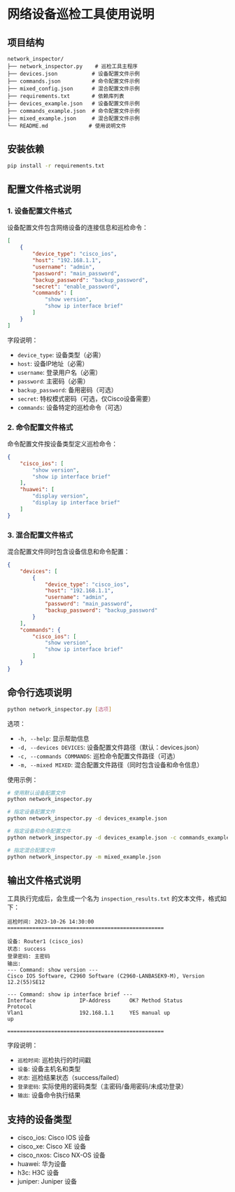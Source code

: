 # 网络设备巡检工具使用说明

## 项目结构
```
network_inspector/
├── network_inspector.py    # 巡检工具主程序
├── devices.json           # 设备配置文件示例
├── commands.json          # 命令配置文件示例
├── mixed_config.json      # 混合配置文件示例
├── requirements.txt       # 依赖库列表
├── devices_example.json   # 设备配置文件示例
├── commands_example.json  # 命令配置文件示例
├── mixed_example.json     # 混合配置文件示例
└── README.md             # 使用说明文件
```

## 安装依赖
```bash
pip install -r requirements.txt
```

## 配置文件格式说明

### 1. 设备配置文件格式
设备配置文件包含网络设备的连接信息和巡检命令：

```json
[
    {
        "device_type": "cisco_ios",
        "host": "192.168.1.1",
        "username": "admin",
        "password": "main_password",
        "backup_password": "backup_password",
        "secret": "enable_password",
        "commands": [
            "show version",
            "show ip interface brief"
        ]
    }
]
```

字段说明：
- `device_type`: 设备类型（必需）
- `host`: 设备IP地址（必需）
- `username`: 登录用户名（必需）
- `password`: 主密码（必需）
- `backup_password`: 备用密码（可选）
- `secret`: 特权模式密码（可选，仅Cisco设备需要）
- `commands`: 设备特定的巡检命令（可选）

### 2. 命令配置文件格式
命令配置文件按设备类型定义巡检命令：

```json
{
    "cisco_ios": [
        "show version",
        "show ip interface brief"
    ],
    "huawei": [
        "display version",
        "display ip interface brief"
    ]
}
```

### 3. 混合配置文件格式
混合配置文件同时包含设备信息和命令配置：

```json
{
    "devices": [
        {
            "device_type": "cisco_ios",
            "host": "192.168.1.1",
            "username": "admin",
            "password": "main_password",
            "backup_password": "backup_password"
        }
    ],
    "commands": {
        "cisco_ios": [
            "show version",
            "show ip interface brief"
        ]
    }
}
```

## 命令行选项说明

```bash
python network_inspector.py [选项]
```

选项：
- `-h, --help`: 显示帮助信息
- `-d, --devices DEVICES`: 设备配置文件路径（默认：devices.json）
- `-c, --commands COMMANDS`: 巡检命令配置文件路径（可选）
- `-m, --mixed MIXED`: 混合配置文件路径（同时包含设备和命令信息）

使用示例：
```bash
# 使用默认设备配置文件
python network_inspector.py

# 指定设备配置文件
python network_inspector.py -d devices_example.json

# 指定设备和命令配置文件
python network_inspector.py -d devices_example.json -c commands_example.json

# 指定混合配置文件
python network_inspector.py -m mixed_example.json
```

## 输出文件格式说明

工具执行完成后，会生成一个名为 `inspection_results.txt` 的文本文件，格式如下：

```
巡检时间: 2023-10-26 14:30:00
==================================================

设备: Router1 (cisco_ios)
状态: success
登录密码: 主密码
输出:
--- Command: show version ---
Cisco IOS Software, C2960 Software (C2960-LANBASEK9-M), Version 12.2(55)SE12

--- Command: show ip interface brief ---
Interface              IP-Address      OK? Method Status                Protocol
Vlan1                  192.168.1.1     YES manual up                    up

==================================================
```

字段说明：
- `巡检时间`: 巡检执行的时间戳
- `设备`: 设备主机名和类型
- `状态`: 巡检结果状态（success/failed）
- `登录密码`: 实际使用的密码类型（主密码/备用密码/未成功登录）
- `输出`: 设备命令执行结果

## 支持的设备类型
- cisco_ios: Cisco IOS 设备
- cisco_xe: Cisco XE 设备
- cisco_nxos: Cisco NX-OS 设备
- huawei: 华为设备
- h3c: H3C 设备
- juniper: Juniper 设备